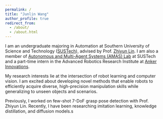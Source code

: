 ```yaml
---
permalink: /
title: "Junlin Wang"
author_profile: true
redirect_from: 
  - /about/
  - /about.html
---
```


I am an undergraduate majoring in Automation at Southern University of Science and Technology ([SUSTech](https://www.sustech.edu.cn/en/)), advised by Prof. [Zhiyun Lin](https://scholar.google.com/citations?user=ic9y2dIAAAAJ&hl=en). I am also a member of [Autonomous and Multi-Agent Systems (AMAS) Lab](https://github.com/SUSTech-AMASLAB) at SUSTech and a part-time intern in the Advanced Robotics Research Institute at [Anker Innovations](https://en.anker-in.com/).

My research interests lie at the intersection of robot learning and computer vision. I am excited about developing novel methods that enable robots to efficiently acquire diverse, high-precision manipulation skills while generalizing to unseen objects and scenarios.

Previously, I worked on few-shot 7-DoF grasp pose detection with Prof. Zhiyun Lin. Recently, I have been researching imitation learning, knowledge distillation, and diffusion models.s
